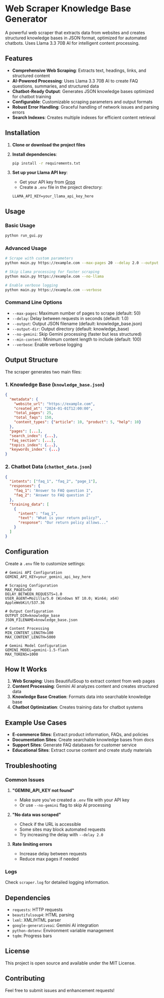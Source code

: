 # Web Scraper Knowledge Base Generator

A powerful web scraper that extracts data from websites and creates structured knowledge bases in JSON format, optimized for automated chatbots. Uses Llama 3.3 70B AI for intelligent content processing.

## Features

- **Comprehensive Web Scraping**: Extracts text, headings, links, and structured content
- **AI-Powered Processing**: Uses Llama 3.3 70B AI to create FAQ questions, summaries, and structured data
- **Chatbot-Ready Output**: Generates JSON knowledge bases optimized for chatbot training
- **Configurable**: Customizable scraping parameters and output formats
- **Robust Error Handling**: Graceful handling of network issues and parsing errors
- **Search Indexes**: Creates multiple indexes for efficient content retrieval

## Installation

1. **Clone or download the project files**

2. **Install dependencies**:
   ```bash
   pip install -r requirements.txt
   ```

3. **Set up your Llama API key**:
   - Get your API key from [Groq](https://console.groq.com/keys)
   - Create a `.env` file in the project directory:
   ```
   LLAMA_API_KEY=your_llama_api_key_here
   ```

## Usage

### Basic Usage

```bash
python run_gui.py
```

### Advanced Usage

```bash
# Scrape with custom parameters
python main.py https://example.com --max-pages 20 --delay 2.0 --output my_kb.json

# Skip Llama processing for faster scraping
python main.py https://example.com --no-llama

# Enable verbose logging
python main.py https://example.com --verbose
```

### Command Line Options

- `--max-pages`: Maximum number of pages to scrape (default: 50)
- `--delay`: Delay between requests in seconds (default: 1.0)
- `--output`: Output JSON filename (default: knowledge_base.json)
- `--output-dir`: Output directory (default: knowledge_base)
- `--no-gemini`: Skip Gemini processing (faster but less structured)
- `--min-content`: Minimum content length to include (default: 100)
- `--verbose`: Enable verbose logging

## Output Structure

The scraper generates two main files:

### 1. Knowledge Base (`knowledge_base.json`)

```json
{
  "metadata": {
    "website_url": "https://example.com",
    "created_at": "2024-01-01T12:00:00",
    "total_pages": 25,
    "total_faqs": 150,
    "content_types": {"article": 10, "product": 5, "help": 10}
  },
  "pages": [...],
  "search_index": {...},
  "faq_section": [...],
  "topics_index": {...},
  "keywords_index": {...}
}
```

### 2. Chatbot Data (`chatbot_data.json`)

```json
{
  "intents": ["faq_1", "faq_2", "page_1"],
  "responses": {
    "faq_1": "Answer to FAQ question 1",
    "faq_2": "Answer to FAQ question 2"
  },
  "training_data": [
    {
      "intent": "faq_1",
      "text": "What is your return policy?",
      "response": "Our return policy allows..."
    }
  ]
}
```

## Configuration

Create a `.env` file to customize settings:

```env
# Gemini API Configuration
GEMINI_API_KEY=your_gemini_api_key_here

# Scraping Configuration
MAX_PAGES=50
DELAY_BETWEEN_REQUESTS=1.0
USER_AGENT=Mozilla/5.0 (Windows NT 10.0; Win64; x64) AppleWebKit/537.36

# Output Configuration
OUTPUT_DIR=knowledge_base
JSON_FILENAME=knowledge_base.json

# Content Processing
MIN_CONTENT_LENGTH=100
MAX_CONTENT_LENGTH=5000

# Gemini Model Configuration
GEMINI_MODEL=gemini-1.5-flash
MAX_TOKENS=1000
```

## How It Works

1. **Web Scraping**: Uses BeautifulSoup to extract content from web pages
2. **Content Processing**: Gemini AI analyzes content and creates structured data
3. **Knowledge Base Creation**: Formats data into searchable knowledge base
4. **Chatbot Optimization**: Creates training data for chatbot systems

## Example Use Cases

- **E-commerce Sites**: Extract product information, FAQs, and policies
- **Documentation Sites**: Create searchable knowledge bases from docs
- **Support Sites**: Generate FAQ databases for customer service
- **Educational Sites**: Extract course content and create study materials

## Troubleshooting

### Common Issues

1. **"GEMINI_API_KEY not found"**
   - Make sure you've created a `.env` file with your API key
   - Or use `--no-gemini` flag to skip AI processing

2. **"No data was scraped"**
   - Check if the URL is accessible
   - Some sites may block automated requests
   - Try increasing the delay with `--delay 2.0`

3. **Rate limiting errors**
   - Increase delay between requests
   - Reduce max pages if needed

### Logs

Check `scraper.log` for detailed logging information.

## Dependencies

- `requests`: HTTP requests
- `beautifulsoup4`: HTML parsing
- `lxml`: XML/HTML parser
- `google-generativeai`: Gemini AI integration
- `python-dotenv`: Environment variable management
- `tqdm`: Progress bars

## License

This project is open source and available under the MIT License.

## Contributing

Feel free to submit issues and enhancement requests!
